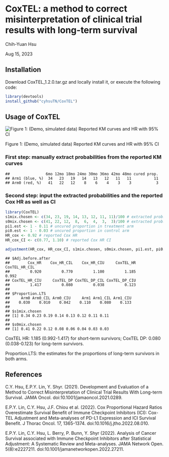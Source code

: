 CoxTEL: a method to correct misinterpretation of clinical trial results with long-term survival
================
Chih-Yuan Hsu

Aug 15, 2023

## Installation
Download CoxTEL_1.2.0.tar.gz and locally install it, or execute the following code:
``` r
library(devtools)
install_github("cyhsuTN/CoxTEL")
```

## Usage of CoxTEL
![Figure 1: (Demo, simulated data) Reported KM curves and HR with 95% CI](https://github.com/cyhsuTN/CoxTEL/blob/master/Demo_Fig.png)

Figure 1: (Demo, simulated data) Reported KM curves and HR with 95% CI

### First step: manually extract probabilities from the reported KM curves

    ##                6mo 12mo 18mo 24mo 30mo 36mo 42mo 48mo cured prop.
    ## Arm1 (blue, %)  34   23   19   14   13   12   11   11          11
    ## Arm0 (red, %)   41   22   12    8    6    4    3    3           3

### Second step: input the extracted probabilities and the reported Cox HR as well as CI

``` r
library(CoxTEL)
s1mix.chosen <- c(34, 23, 19, 14, 13, 12, 11, 11)/100 # extracted prob. in treatment arm
s0mix.chosen <- c(41, 22, 12,  8,  6,  4,  3,  3)/100 # extracted prob. in control arm
pi1.est <- 1 - 0.11 # uncured proportion in treatment arm
pi0.est <- 1 - 0.03 # uncured proportion in control arm
HR_cox <- 0.92 # reported Cox HR
HR_cox_CI <- c(0.77, 1.10) # reported Cox HR CI

adjustment(HR_cox, HR_cox_CI, s1mix.chosen, s0mix.chosen, pi1.est, pi0.est)
```

    ## $Adj.before.after
    ##        Cox_HR    Cox_HR_CIL    Cox_HR_CIU     CoxTEL_HR CoxTEL_HR_CIL 
    ##         0.920         0.770         1.100         1.185         0.992 
    ## CoxTEL_HR_CIU     CoxTEL_DP CoxTEL_DP_CIL CoxTEL_DP_CIU 
    ##         1.417         0.080         0.038         0.123 
    ## 
    ## $Proportion.LTS
    ##     Arm0 Arm0_CIL Arm0_CIU     Arm1 Arm1_CIL Arm1_CIU 
    ##    0.030    0.010    0.042    0.110    0.080    0.133 
    ## 
    ## $s1mix.chosen
    ## [1] 0.34 0.23 0.19 0.14 0.13 0.12 0.11 0.11
    ## 
    ## $s0mix.chosen
    ## [1] 0.41 0.22 0.12 0.08 0.06 0.04 0.03 0.03

CoxTEL HR: 1.185 (0.992-1.417) for short-term survivors; CoxTEL DP: 0.080 (0.038-0.123) for long-term survivors.

Proportion.LTS: the estimates for the proportions of long-term survivors in both arms.

## References
C.Y. Hsu, E.P.Y. Lin, Y. Shyr. (2021). Development and Evaluation of a Method to Correct Misinterpretation of Clinical Trial Results With Long-term Survival. JAMA Oncol. doi:10.1001/jamaoncol.2021.0289.

E.P.Y. Lin, C.Y. Hsu, J.F. Chiou et al. (2022). Cox Proportional Hazard Ratios Overestimate Survival Benefit of Immune Checkpoint Inhibitors (ICI): Cox-TEL Adjustment and Meta-analyses of PD-L1 Expression and ICI Survival Benefit. J Thorac Oncol. 17, 1365-1374. doi:10.1016/j.jtho.2022.08.010.

E.P.Y. Lin, C.Y. Hsu, L. Berry, P. Bunn, Y. Shyr (2022). Analysis of Cancer Survival associated with Immune Checkpoint Inhibitors after Statistical Adjustment: A Systematic Review and Meta-analyses. JAMA Network Open. 5(8):e2227211. doi:10.1001/jamanetworkopen.2022.27211.

